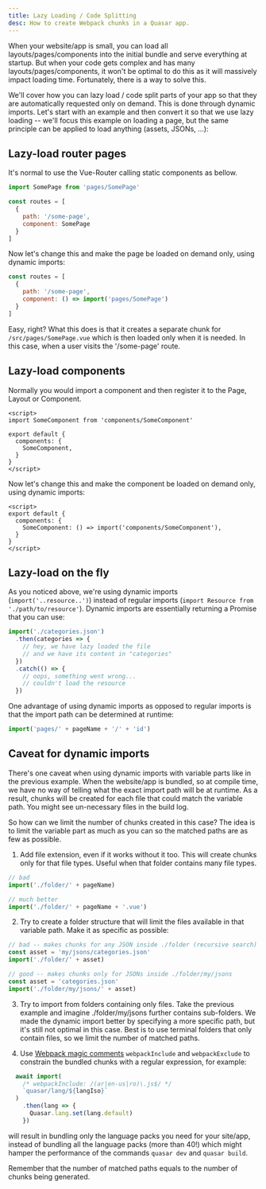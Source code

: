 ```yaml
---
title: Lazy Loading / Code Splitting
desc: How to create Webpack chunks in a Quasar app.
---
```

When your website/app is small, you can load all layouts/pages/components into the initial bundle and serve everything at startup. But when your code gets complex and has many layouts/pages/components, it won't be optimal to do this as it will massively impact loading time. Fortunately, there is a way to solve this.

We'll cover how you can lazy load / code split parts of your app so that they are automatically requested only on demand. This is done through dynamic imports. Let's start with an example and then convert it so that we use lazy loading -- we'll focus this example on loading a page, but the same principle can be applied to load anything (assets, JSONs, ...):

## Lazy-load router pages
It's normal to use the Vue-Router calling static components as bellow.
```js
import SomePage from 'pages/SomePage'

const routes = [
  {
    path: '/some-page',
    component: SomePage
  }
]
```

Now let's change this and make the page be loaded on demand only, using dynamic imports:
```js
const routes = [
  {
    path: '/some-page',
    component: () => import('pages/SomePage')
  }
]
```

Easy, right? What this does is that it creates a separate chunk for `/src/pages/SomePage.vue` which is then loaded only when it is needed. In this case, when a user visits the '/some-page' route.

## Lazy-load components
Normally you would import a component and then register it to the Page, Layout or Component.

```vue
<script>
import SomeComponent from 'components/SomeComponent'

export default {
  components: {
    SomeComponent,
  }
}
</script>
```

Now let's change this and make the component be loaded on demand only, using dynamic imports:
```vue
<script>
export default {
  components: {
    SomeComponent: () => import('components/SomeComponent'),
  }
}
</script>
```

## Lazy-load on the fly
As you noticed above, we're using dynamic imports (`import('..resource..')`) instead of regular imports (`import Resource from './path/to/resource'`). Dynamic imports are essentially returning a Promise that you can use:

```js
import('./categories.json')
  .then(categories => {
    // hey, we have lazy loaded the file
    // and we have its content in "categories"
  })
  .catch(() => {
    // oops, something went wrong...
    // couldn't load the resource
  })
```

One advantage of using dynamic imports as opposed to regular imports is that the import path can be determined at runtime:

```js
import('pages/' + pageName + '/' + 'id')
```

## Caveat for dynamic imports
There's one caveat when using dynamic imports with variable parts like in the previous example. When the website/app is bundled, so at compile time, we have no way of telling what the exact import path will be at runtime. As a result, chunks will be created for each file that could match the variable path. You might see un-necessary files in the build log.

So how can we limit the number of chunks created in this case? The idea is to limit the variable part as much as you can so the matched paths are as few as possible.
1. Add file extension, even if it works without it too. This will create chunks only for that file types. Useful when that folder contains many file types.
  ```js
  // bad
  import('./folder/' + pageName)

  // much better
  import('./folder/' + pageName + '.vue')
  ```
2. Try to create a folder structure that will limit the files available in that variable path. Make it as specific as possible:
  ```js
  // bad -- makes chunks for any JSON inside ./folder (recursive search)
  const asset = 'my/jsons/categories.json'
  import('./folder/' + asset)

  // good -- makes chunks only for JSONs inside ./folder/my/jsons
  const asset = 'categories.json'
  import('./folder/my/jsons/' + asset)
  ```
3. Try to import from folders containing only files. Take the previous example and imagine ./folder/my/jsons further contains sub-folders. We made the dynamic import better by specifying a more specific path, but it's still not optimal in this case. Best is to use terminal folders that only contain files, so we limit the number of matched paths.

4. Use [Webpack magic comments](https://webpack.js.org/api/module-methods/#magic-comments) `webpackInclude` and `webpackExclude` to constrain the bundled chunks with a regular expression, for example:
```js
  await import(
    /* webpackInclude: /(ar|en-us|ro)\.js$/ */
    `quasar/lang/${langIso}`
  )
    .then(lang => {
      Quasar.lang.set(lang.default)
    })
```
will result in bundling only the language packs you need for your site/app, instead of bundling all the language packs (more than 40!) which might hamper the performance of the commands `quasar dev` and `quasar build`.

Remember that the number of matched paths equals to the number of chunks being generated.
